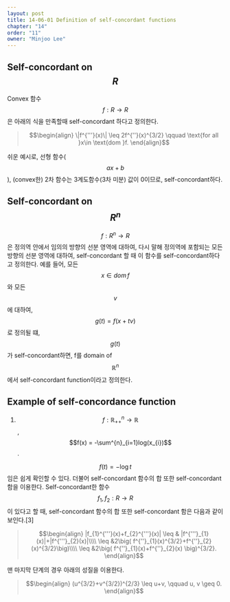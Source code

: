 ```yaml
---
layout: post
title: 14-06-01 Definition of self-concordant functions
chapter: "14"
order: "11"
owner: "Minjoo Lee"
---
```

<script type="text/x-mathjax-config">
MathJax.Hub.Config({
    displayAlign: "center"
    });
</script>
## Self-concordant on $$R$$
Convex 함수 $$f : R \rightarrow R$$ 은 아래의 식을 만족할때 self-concordant 하다고 정의한다.
>$$\begin{align}
>\|f^{'''}(x)\| \leq 2f^{''}(x)^{3/2} \qquad \text{for all }x\in \text{dom }f.
>\end{align}$$

쉬운 예시로, 선형 함수($$ax+b$$), (convex한) 2차 함수는 3계도함수(3차 미분) 값이 0이므로, self-concordant하다.

## Self-concordant on $$R^{n}$$
$$f : R^{n}\rightarrow R$$은 정의역 안에서 임의의 방향의 선분 영역에 대하여, 다시 말해 정의역에 포함되는 모든 방향의 선분 영역에 대하여, self-concordant 할 때 이 함수를 self-concordant하다고 정의한다. 예를 들어, 모든 $$x\in dom\, f$$ 와 모든 $$v$$에 대하여, $$g(t) = f(x+tv)$$로 정의될 떄, $$g(t)$$가 self-concordant하면, f를 domain of $$\mathbb{R}^{n}$$에서 self-concordant function이라고 정의한다.

## Example of self-concordance function

1) $$f : \mathbb{R}^{n}_{++}\rightarrow \mathbb{R}$$, $$f(x) = -\sum^{n}_{i=1}log(x_{i})$$.

$$f(t) = -\log{t}$$ 임은 쉽게 확인할 수 있다. 더불어 self-concordant 함수의 합 또한 self-concordant 함을 이용한다. Self-concordant한 함수 $$f_{1}, f_{2} : R\rightarrow R$$이 있다고 할 때, self-concordant 함수의 합 또한 self-concordant 함은 다음과 같이 보인다.[3]
>$$\begin{align}
>|f_{1}^{'''}(x)+f_{2}^{'''}(x)|  \leq & |f^{'''}_{1}(x)|+|f^{'''}_{2}(x)|\\\\
> \leq &2\big( f^{''}_{1}(x)^{3/2}+f^{''}_{2}(x)^{3/2}\big)\\\\
>\leq &2\big( f^{''}_{1}(x)+f^{''}_{2}(x) \big)^{3/2}.
>\end{align}$$

맨 마지막 단계의 경우 아래의 성질을 이용한다.
>$$\begin{align}
>(u^{3/2}+v^{3/2})^{2/3} \leq u+v, \qquad u, v \geq 0.
>\end{align}$$

